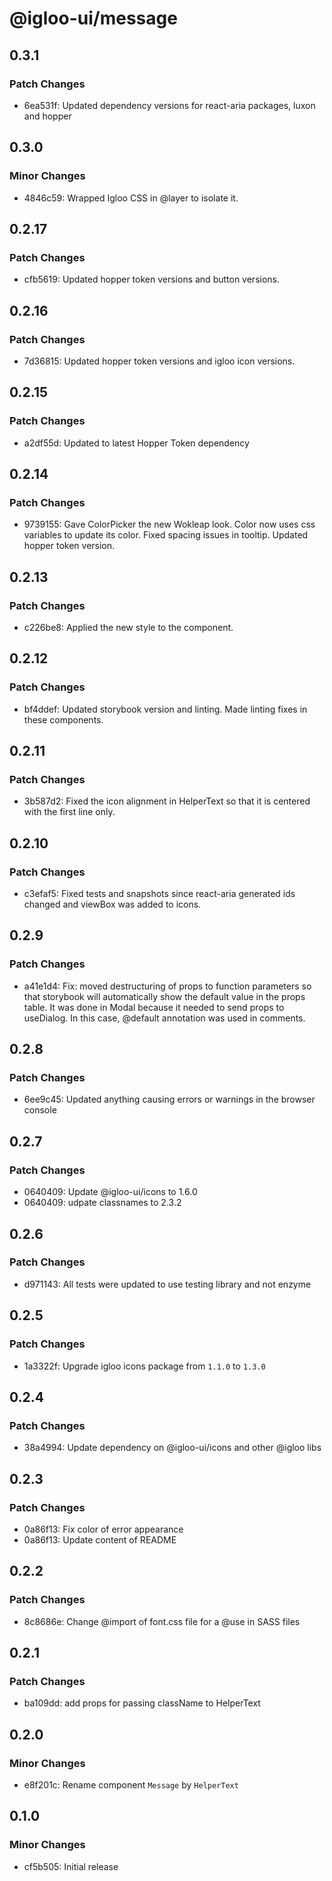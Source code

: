 # @igloo-ui/message

## 0.3.1

### Patch Changes

- 6ea531f: Updated dependency versions for react-aria packages, luxon and hopper

## 0.3.0

### Minor Changes

- 4846c59: Wrapped Igloo CSS in @layer to isolate it.

## 0.2.17

### Patch Changes

- cfb5619: Updated hopper token versions and button versions.

## 0.2.16

### Patch Changes

- 7d36815: Updated hopper token versions and igloo icon versions.

## 0.2.15

### Patch Changes

- a2df55d: Updated to latest Hopper Token dependency

## 0.2.14

### Patch Changes

- 9739155: Gave ColorPicker the new Wokleap look. Color now uses css variables to update its color. Fixed spacing issues in tooltip. Updated hopper token version.

## 0.2.13

### Patch Changes

- c226be8: Applied the new style to the component.

## 0.2.12

### Patch Changes

- bf4ddef: Updated storybook version and linting. Made linting fixes in these components.

## 0.2.11

### Patch Changes

- 3b587d2: Fixed the icon alignment in HelperText so that it is centered with the first line only.

## 0.2.10

### Patch Changes

- c3efaf5: Fixed tests and snapshots since react-aria generated ids changed and viewBox was added to icons.

## 0.2.9

### Patch Changes

- a41e1d4: Fix: moved destructuring of props to function parameters so that storybook will automatically show the default value in the props table. It was done in Modal because it needed to send props to useDialog. In this case, @default annotation was used in comments.

## 0.2.8

### Patch Changes

- 6ee9c45: Updated anything causing errors or warnings in the browser console

## 0.2.7

### Patch Changes

- 0640409: Update @igloo-ui/icons to 1.6.0
- 0640409: udpate classnames to 2.3.2

## 0.2.6

### Patch Changes

- d971143: All tests were updated to use testing library and not enzyme

## 0.2.5

### Patch Changes

- 1a3322f: Upgrade igloo icons package from `1.1.0` to `1.3.0`

## 0.2.4

### Patch Changes

- 38a4994: Update dependency on @igloo-ui/icons and other @igloo libs

## 0.2.3

### Patch Changes

- 0a86f13: Fix color of error appearance
- 0a86f13: Update content of README

## 0.2.2

### Patch Changes

- 8c8686e: Change @import of font.css file for a @use in SASS files

## 0.2.1

### Patch Changes

- ba109dd: add props for passing className to HelperText

## 0.2.0

### Minor Changes

- e8f201c: Rename component `Message` by `HelperText`

## 0.1.0

### Minor Changes

- cf5b505: Initial release
